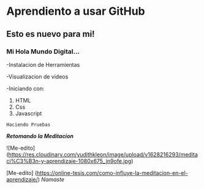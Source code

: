 # Aprendiento a usar GitHub
## Esto es nuevo para mi!
### Mi Hola Mundo Digital...

-Instalacion de Herramientas

-Visualizacion de videos

-Iniciando con:
1. HTML
2. Css
3. Javascript

~~~
Haciendo Pruebas
~~~

***Retomando la Meditacion***



![Me-edito] (https://res.cloudinary.com/yudithkleon/image/upload/v1628216293/meditaci%C3%B3n-y-aprendizaje-1080x675_jn9ofe.jpg)


[Me-edito] (https://online-tesis.com/como-influye-la-meditacion-en-el-aprendizaje/)
*Namaste*
